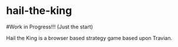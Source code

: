 hail-the-king
=============

#Work in Progress!!! (Just the start)

Hail the King is a browser based strategy game based upon Travian.
